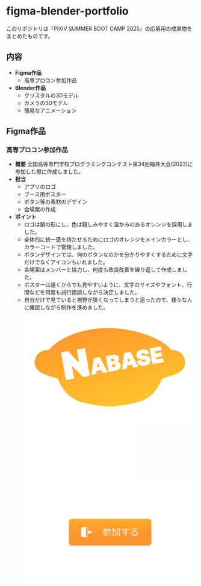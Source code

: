 # figma-blender-portfolio
このリポジトリは『PIXIV SUMMER BOOT CAMP 2025』の応募用の成果物をまとめたものです。
## 内容
- **Figma作品**
  - 高専プロコン参加作品
- **Blender作品**
  - クリスタルの3Dモデル
  - カメラの3Dモデル
  - 簡易なアニメーション

## Figma作品
### 高専プロコン参加作品
- **概要**
全国高等専門学校プログラミングコンテスト第34回福井大会(2023)に参加した際に作成しました。  
- **担当**
  - アプリのロゴ
  - ブース用ポスター
  - ボタン等の素材のデザイン
  - 会場案の作成
- **ポイント**
  - ロゴは鍋の形にし、色は親しみやすく温かみのあるオレンジを採用しました。
  - 全体的に統一感を持たせるためにロゴのオレンジをメインカラーとし、カラーコードで管理しました。
  - ボタンデザインでは、何のボタンなのかを分かりやすくするために文字だけでなくアイコンもいれました。
  - 会場案はメンバーと協力し、何度も改良改善を繰り返して作成しました。
  - ポスターは遠くからでも見やすいように、文字のサイズやフォント、行間などを何度も試行錯誤しながら決定しました。
  - 自分だけで見ていると視野が狭くなってしまうと思ったので、様々な人に確認しながら制作を進めました。
![アプリのロゴ](NABASE_logo.png)
![ブース用ポスター](NABASEポスター.pdf)
![ボタンデザイン](参加ボタン.png)


